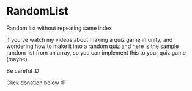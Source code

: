# RandomList
Random list without repeating same index

if you've watch my videos about making a quiz game in unity, and wondering how to make it into a random quiz
and here is the sample random list from an array, so you can implement this to your quiz game (maybe)

Be careful :D





Click donation below :P
